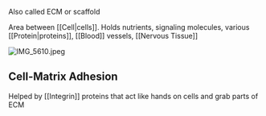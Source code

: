 Also called ECM or scaffold

Area between [[Cell|cells]].
Holds nutrients, signaling molecules, various [[Protein|proteins]], [[Blood]] vessels, [[Nervous Tissue]]

![IMG_5610.jpeg](img_5610.jpeg)

## Cell-Matrix Adhesion
Helped by [[Integrin]] proteins that act like hands on cells and grab parts of ECM